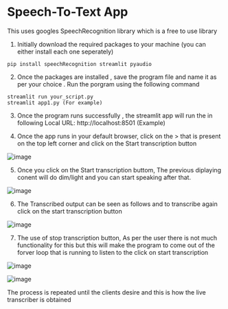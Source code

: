 # Speech-To-Text App 

This uses googles SpeechRecognition library which is a free to use library

1. Initially download the required packages to your machine (you can either install each one seperately)
```
pip install speechRecognition streamlit pyaudio
```

2. Once the packages are installed , save the program file and name it as per your choice . Run the porgram using the following command
```
streamlit run your_script.py
streamlit app1.py (For example)
```

3. Once the program runs successfully , the streamlit app will run the in following 
Local URL: http://localhost:8501 (Example)

4. Once the app runs in your default browser, click on the > that is present on the top left corner and click on the  Start transcription button

![image](https://github.com/sumanthreddyy/SpeechToText-assignment/assets/85357787/1687a51c-5312-4365-9278-1f1762c92c48)

5. Once you click on the Start transcription buttom, The previous diplaying conent will do dim/light and you can start speaking after that.

![image](https://github.com/sumanthreddyy/SpeechToText-assignment/assets/85357787/4ae97dc8-c4be-4a32-8738-50e875431433)

6. The Transcribed output can be seen as follows and to transcribe again click on the start transcription button

![image](https://github.com/sumanthreddyy/SpeechToText-assignment/assets/85357787/ab6cd7ac-2be7-4df9-9497-58600c2e12f3)

7. The use of stop transcription button, As per the user there is not much functionality for this but this will make the program to come out of the forver loop that is running to listen to the click on start transcription

![image](https://github.com/sumanthreddyy/SpeechToText-assignment/assets/85357787/c2d61b80-dcae-46d8-b8ff-f9a98d04a395)

![image](https://github.com/sumanthreddyy/SpeechToText-assignment/assets/85357787/b06e7dc3-1285-4579-8ebf-dc9a9e9e8d4c)

The process is repeated until the clients desire and this is how the live transcriber is obtained

